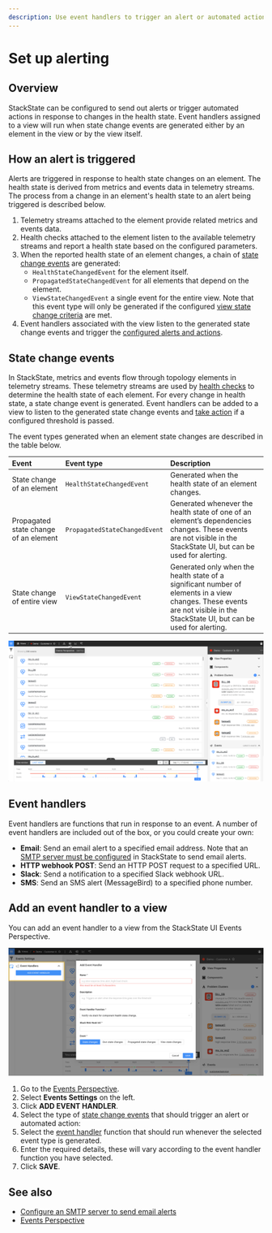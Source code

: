 ```yaml
---
description: Use event handlers to trigger an alert or automated action on component or view state changes.
---
```


# Set up alerting

## Overview

StackState can be configured to send out alerts or trigger automated actions in response to changes in the health state. Event handlers assigned to a view will run when state change events are generated either by an element in the view or by the view itself. 

## How an alert is triggered

Alerts are triggered in response to health state changes on an element. The health state is derived from metrics and events data in telemetry streams. The process from a change in an element's health state to an alert being triggered is described below.

1. Telemetry streams attached to the element provide related metrics and events data.
2. Health checks attached to the element listen to the available telemetry streams and report a health state based on the configured parameters.
3. When the reported health state of an element changes, a chain of [state change events](#state-change-events) are generated:
    - `HealthStateChangedEvent` for the element itself.
    - `PropagatedStateChangedEvent` for all elements that depend on the element.
    - `ViewStateChangedEvent` a single event for the entire view. Note that this event type will only be generated if the configured [view state change criteria](/use/health-state-and-alerts/configure-view-health.md) are met.
4. Event handlers associated with the view listen to the generated state change events and trigger the [configured alerts and actions](/use/health-state-and-alerts/add-an-alert.md).

## State change events

In StackState, metrics and events flow through topology elements in telemetry streams. These telemetry streams are used by [health checks](/use/health-state-and-alerts/create-a-health-check.md) to determine the health state of each element. For every change in health state, a state change event is generated. Event handlers can be added to a view to listen to the generated state change events and  [take action](/use/health-state-and-alerts/add-an-alert.md) if a configured threshold is passed.

The event types generated when an element state changes are described in the table below.

| Event | Event type | Description |
|:---|:---|:---|
| State change of an element | `HealthStateChangedEvent` | Generated when the health state of an element changes. |
| Propagated state change of an element | `PropagatedStateChangedEvent` | Generated whenever the health state of one of an element’s dependencies changes. These events are not visible in the StackState UI, but can be used for alerting. |
| State change of entire view | `ViewStateChangedEvent` | Generated only when the health state of a significant number of elements in a view changes. These events are not visible in the StackState UI, but can be used for alerting. |

![Health state change events in the Events Perspective](/.gitbook/assets/event-perspective.png)

## Event handlers 

Event handlers are functions that run in response to an event. A number of event handlers are included out of the box, or you could create your own:

- **Email**: Send an email alert to a specified email address. Note that an [SMTP server must be configured](/configure/topology/configure-email-alerts.md) in StackState to send email alerts.
- **HTTP webhook POST**: Send an HTTP POST request to a specified URL.
- **Slack**: Send a notification to a specified Slack webhook URL.
- **SMS**: Send an SMS alert (MessageBird) to a specified phone number.

## Add an event handler to a view

You can add an event handler to a view from the StackState UI Events Perspective.

![Add an event handler](/.gitbook/assets/event_handlers_tab.png)

1. Go to the [Events Perspective](/use/views/events_perspective.md).
2. Select **Events Settings** on the left.
3. Click **ADD EVENT HANDLER**.
4. Select the type of [state change events](#state-change-events) that should trigger an alert or automated action:
5. Select the [event handler](#event-handlers) function that should run whenever the selected event type is generated.
6. Enter the required details, these will vary according to the event handler function you have selected.
7. Click **SAVE**.

## See also

- [Configure an SMTP server to send email alerts](/configure/topology/configure-email-alerts.md)
- [Events Perspective](/use/views/events_perspective.md)

